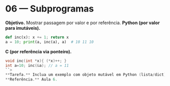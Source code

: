 # 06 — Subprogramas
**Objetivo.** Mostrar passagem por valor e por referência.
**Python (por valor para imutáveis).**
```python
def inc(x): x += 1; return x
a = 10; print(a, inc(a), a)  # 10 11 10
```
**C (por referência via ponteiro).**
```c
void inc(int *x){ (*x)++; }
int a=10; inc(&a); // a = 11
``>
**Tarefa.** Inclua um exemplo com objeto mutável em Python (lista/dict).
**Referência.** Aula 6.
